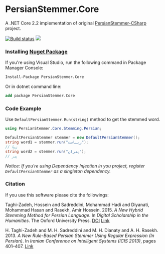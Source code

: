 # PersianStemmer.Core
A .NET Core 2.2 implementation of original [PersianStemmer-CSharp](https://github.com/htaghizadeh/PersianStemmer-CSharp) project.

[![Build status](https://ci.appveyor.com/api/projects/status/4i9y1fg3q3jbd9uh?svg=true)](https://ci.appveyor.com/project/Jalalx/persianstemmer-csharp)
![](https://img.shields.io/badge/nuget-PersianStemmer.Core-green)

### Installing [Nuget Package](https://www.nuget.org/packages/persianstemmer.core)

If you're using Visual Studio, run the following command in Package Manager Console:
```ps
Install-Package PersianStemmer.Core
```

Or in dotnet command line:
```ps
add package PersianStemmer.Core
```


### Code Example
Use `DefaultPersianStemmer.Run(string)` method to get the stemmed word.

```csharp
using PersianStemmer.Core.Stemming.Persian;

DefaultPersianStemmer stemmer = new DefaultPersianStemmer();
string word1 = stemmer.run("زیباست");
// زیبا
string word2 = stemmer.run("پدران");
// پدر
```

*Notice: If you're using Dependency Injection in you project, register `DefaultPersianStemmer` as a singleton dependency.*

### Citation
If you use this software please cite the followings:

Taghi-Zadeh, Hossein and Sadreddini, Mohammad Hadi and Diyanati, Mohammad Hasan and Rasekh, Amir Hossein. 2015. *A New Hybrid Stemming Method for Persian Language*. In *Digital Scholarship in the Humanities*. The Oxford University Press.
[DOI](http://dx.doi.org/10.1093/llc/fqv053)
[Link](http://dsh.oxfordjournals.org/content/early/2015/11/06/llc.fqv053.abstract)

H. Taghi-Zadeh and M. H. Sadreddini and M. H. Dianaty and A. H. Rasekh. 2013. *A New Rule-Based Persian Stemmer Using Regular Expression (In Persian)*. In *Iranian Conference on Intelligent Systems (ICIS 2013)*, pages 401–407.
[Link](http://www.civilica.com/Paper-ICS11-ICS11_109.html)
